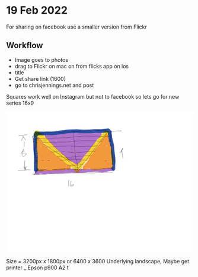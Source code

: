# 19 Feb 2022

For sharing on facebook use a smaller version from Flickr

## Workflow
* Image goes to photos
* drag to Flickr on mac on from flicks app on los
* title
* Get share link (1600)
* go to chrisjennings.net and post

Squares work well on Instagram but not to facebook so lets go for new series 16x9

![](19%20Feb%202022/bear_sketch@2x.png)

Size = 3200px x 1800px or 6400 x 3600
Underlying landscape,
Maybe get printer _ Epson p900 A2 t
